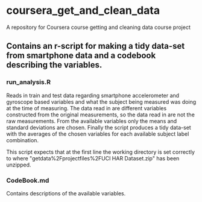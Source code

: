 # coursera_get_and_clean_data
A repository for Coursera course getting and cleaning data course project

## Contains an r-script for making a tidy data-set from smartphone data and a codebook describing the variables.

### run_analysis.R

Reads in train and test data regarding smartphone accelerometer and gyroscope based variables and what the subject being measured was doing at the time of measuring.
The data read in are different variables constructed from the original measurements, so the data read in are not the raw measurements.
From the available variables only the means and standard deviations are chosen.
Finally the script produces a tidy data-set with the averages of the chosen variables for each available subject label combination.

This script expects that at the first line the working directory is set correctly to where "getdata%2Fprojectfiles%2FUCI HAR Dataset.zip" has been unzipped.

### CodeBook.md

Contains descriptions of the available variables.
